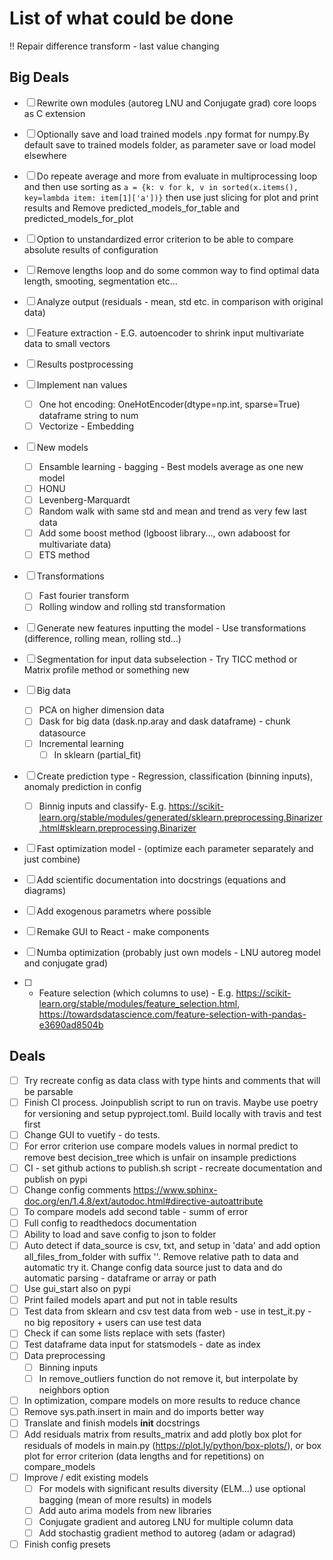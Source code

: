 # List of what could be done

!! Repair difference transform - last value changing

## Big Deals

- [ ] Rewrite own modules (autoreg LNU and Conjugate grad) core loops as C extension
- [ ] Optionally save and load trained models .npy format for numpy.By default save to trained models folder, as parameter save or load model elsewhere
- [ ] Do repeate average and more from evaluate in multiprocessing loop and then use sorting as `a = {k: v for k, v in sorted(x.items(), key=lambda item: item[1]['a'])}` then use just slicing for plot and print results and Remove predicted_models_for_table and predicted_models_for_plot

- [ ] Option to unstandardized error criterion to be able to compare absolute results of configuration

- [ ] Remove lengths loop and do some common way to find optimal data length, smooting, segmentation etc...
- [ ] Analyze output (residuals - mean, std etc. in comparison with original data)
- [ ] Feature extraction - E.G. autoencoder to shrink input multivariate data to small vectors
- [ ] Results postprocessing
- [ ] Implement nan values
  - [ ] One hot encoding: OneHotEncoder(dtype=np.int, sparse=True) dataframe string to num
  - [ ] Vectorize - Embedding
- [ ] New models
  - [ ] Ensamble learning - bagging - Best models average as one new model
  - [ ] HONU
  - [ ] Levenberg-Marquardt
  - [ ] Random walk with same std and mean and trend as very few last data
  - [ ] Add some boost method (lgboost library..., own adaboost for multivariate data)
  - [ ] ETS method
- [ ] Transformations
  - [ ] Fast fourier transform
  - [ ] Rolling window and rolling std transformation
- [ ] Generate new features inputting the model - Use transformations (difference, rolling mean, rolling std...)
- [ ] Segmentation for input data subselection - Try TICC method or Matrix profile method or something new
- [ ] Big data
  - [ ] PCA on higher dimension data
  - [ ] Dask for big data (dask.np.aray and dask dataframe) - chunk datasource
  - [ ] Incremental learning
    - [ ] In sklearn (partial_fit)
- [ ] Create prediction type - Regression, classification (binning inputs), anomaly prediction in config
  - [ ] Binnig inputs and classify- E.g. https://scikit-learn.org/stable/modules/generated/sklearn.preprocessing.Binarizer.html#sklearn.preprocessing.Binarizer
- [ ] Fast optimization model - (optimize each parameter separately and just combine)
- [ ] Add scientific documentation into docstrings (equations and diagrams)
- [ ] Add exogenous parametrs where possible
- [ ] Remake GUI to React - make components
- [ ] Numba optimization (probably just own models - LNU autoreg model and conjugate grad)
- [ ] - Feature selection (which columns to use) - E.g. https://scikit-learn.org/stable/modules/feature_selection.html, https://towardsdatascience.com/feature-selection-with-pandas-e3690ad8504b

## Deals

- [ ] Try recreate config as data class with type hints and comments that will be parsable
- [ ] Finish CI process. Joinpublish script to run on travis. Maybe use poetry for versioning and setup pyproject.toml. Build locally with travis and test first
- [ ] Change GUI to vuetify - do tests.
- [ ] For error criterion use compare models values in normal predict to remove best decision_tree which is unfair on insample predictions
- [ ] CI - set github actions to publish.sh script - recreate documentation and publish on pypi
- [ ] Change config comments https://www.sphinx-doc.org/en/1.4.8/ext/autodoc.html#directive-autoattribute
- [ ] To compare models add second table - summ of error
- [ ] Full config to readthedocs documentation
- [ ] Ability to load and save config to json to folder
- [ ] Auto detect if data_source is csv, txt, and setup in 'data' and add option all_files_from_folder with suffix ''. Remove relative path to data and automatic try it. Change config data source just to data and do automatic parsing - dataframe or array or path
- [ ] Use gui_start also on pypi
- [ ] Print failed models apart and put not in table results
- [ ] Test data from sklearn and csv test data from web - use in test_it.py - no big repository + users can use test data
- [ ] Check if can some lists replace with sets (faster)
- [ ] Test dataframe data input for statsmodels - date as index
- [ ] Data preprocessing
  - [ ] Binning inputs
  - [ ] In remove_outliers function do not remove it, but interpolate by neighbors option
- [ ] In optimization, compare models on more results to reduce chance
- [ ] Remove sys.path.insert in main and do imports better way
- [ ] Translate and finish models **init** docstrings
- [ ] Add residuals matrix from results_matrix and add plotly box plot for residuals of models in main.py (https://plot.ly/python/box-plots/), or box plot for error criterion (data lengths and for repetitions) on compare_models
- [ ] Improve / edit existing models
  - [ ] For models with significant results diversity (ELM...) use optional bagging (mean of more results) in models
  - [ ] Add auto arima models from new libraries
  - [ ] Conjugate gradient and autoreg LNU for multiple column data
  - [ ] Add stochastig gradient method to autoreg (adam or adagrad)
- [ ] Finish config presets
